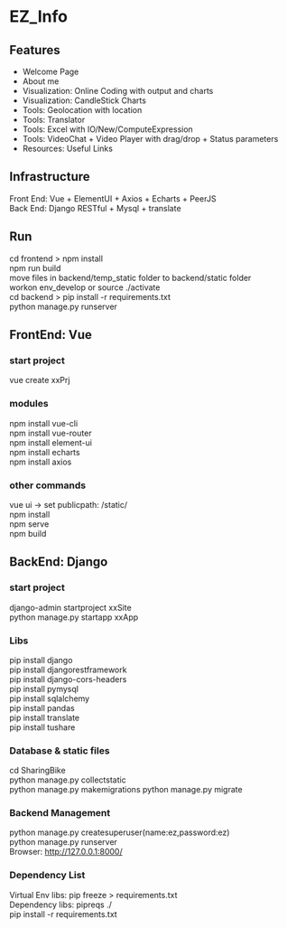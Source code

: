 # EZ_Info
  
## Features 
- Welcome Page  
- About me  
- Visualization: Online Coding with output and charts  
- Visualization: CandleStick Charts  
- Tools: Geolocation with location  
- Tools: Translator   
- Tools: Excel with IO/New/ComputeExpression  
- Tools: VideoChat + Video Player with drag/drop + Status parameters  
- Resources: Useful Links  
  
## Infrastructure  
Front End: Vue + ElementUI + Axios + Echarts + PeerJS  
Back End: Django RESTful + Mysql + translate  
  
## Run
cd frontend > npm install  
npm run build   
move files in backend/temp_static folder to backend/static folder  
workon env_develop  or source ./activate  
cd backend > pip install -r requirements.txt  
python manage.py runserver  
  
## FrontEnd: Vue
### start project  
vue create xxPrj  
  
### modules
npm install vue-cli  
npm install vue-router  
npm install element-ui  
npm install echarts  
npm install axios  
  
### other commands  
vue ui -> set publicpath: /static/   
npm install  
npm serve   
npm build  
  
## BackEnd: Django  
### start project  
django-admin startproject xxSite  
python manage.py startapp xxApp  
  
### Libs
pip install django  
pip install djangorestframework  
pip install django-cors-headers   
pip install pymysql  
pip install sqlalchemy  
pip install pandas  
pip install translate  
pip install tushare  
  
### Database & static files  
cd SharingBike  
python manage.py collectstatic  
python manage.py makemigrations
python manage.py migrate  
  
### Backend Management  
python manage.py createsuperuser(name:ez,password:ez)  
python manage.py runserver  
Browser: http://127.0.0.1:8000/  
  
### Dependency List  
Virtual Env libs: pip freeze > requirements.txt   
Dependency libs: pipreqs ./  
pip install -r requirements.txt   
  
